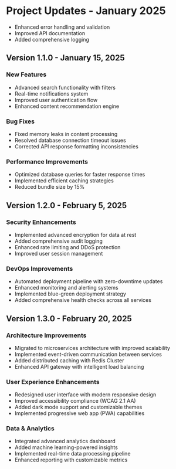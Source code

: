 # Project Updates - January 2025

- Enhanced error handling and validation
- Improved API documentation
- Added comprehensive logging


## Version 1.1.0 - January 15, 2025

### New Features
- Advanced search functionality with filters
- Real-time notifications system
- Improved user authentication flow
- Enhanced content recommendation engine

### Bug Fixes
- Fixed memory leaks in content processing
- Resolved database connection timeout issues
- Corrected API response formatting inconsistencies

### Performance Improvements  
- Optimized database queries for faster response times
- Implemented efficient caching strategies
- Reduced bundle size by 15%


## Version 1.2.0 - February 5, 2025

### Security Enhancements
- Implemented advanced encryption for data at rest
- Added comprehensive audit logging
- Enhanced rate limiting and DDoS protection
- Improved user session management

### DevOps Improvements
- Automated deployment pipeline with zero-downtime updates
- Enhanced monitoring and alerting systems
- Implemented blue-green deployment strategy
- Added comprehensive health checks across all services


## Version 1.3.0 - February 20, 2025

### Architecture Improvements
- Migrated to microservices architecture with improved scalability
- Implemented event-driven communication between services
- Added distributed caching with Redis Cluster
- Enhanced API gateway with intelligent load balancing

### User Experience Enhancements
- Redesigned user interface with modern responsive design
- Improved accessibility compliance (WCAG 2.1 AA)
- Added dark mode support and customizable themes
- Implemented progressive web app (PWA) capabilities

### Data & Analytics
- Integrated advanced analytics dashboard
- Added machine learning-powered insights
- Implemented real-time data processing pipeline
- Enhanced reporting with customizable metrics

